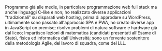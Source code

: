 Programmo già alle medie, in particolare programmazione web full stack ma anche linguaggi C-like
e non; ho realizzato diverse applicazioni "tradizionali" su disparati web hosting, prima di approdare
su WordPress, ultimamente sono passato all'approccio SPA e PWA, ho creato diverse app in
JavaScript on premise; risolvo problemi di natura software e hardware già dal liceo; Impartisco
lezioni di matematica (candidati presentati all'Esame di Stato), fisica ed informatica dall'Università;
sono un fervente sostenitore della metodologia Agile, del lavoro di squadra, come del LLL.
